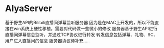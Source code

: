 # AlyaServer
基于野生API的Bilibili直播间弹幕监听服务器
因为是在MAC上开发的，所以不能直接在win系统上硬性移植，需要对代码做一些微小的修改
服务器基于野生API进行直播间弹幕信息监听，并通过TCP协议进行转发
转发信息包括弹幕、礼物、SC、用户进入直播间的信息
服务器协议待补充.....
